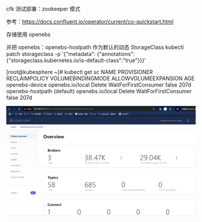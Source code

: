 cfk 测试部署：zookeeper 模式

参考：https://docs.confluent.io/operator/current/co-quickstart.html

存储使用 openebs

并把 openebs：openebs-hostpath 作为默认的动态 StorageClass
kubectl patch storageclass <your-class-name> -p '{"metadata": {"annotations":{"storageclass.kubernetes.io/is-default-class":"true"}}}'

[root@kubesphere ~]# kubectl get sc
NAME PROVISIONER RECLAIMPOLICY VOLUMEBINDINGMODE ALLOWVOLUMEEXPANSION AGE
openebs-device openebs.io/local Delete WaitForFirstConsumer false 207d
openebs-hostpath (default) openebs.io/local Delete WaitForFirstConsumer false 207d

![alt text](image.png)
